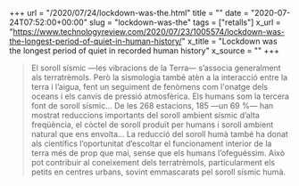 +++
url = "/2020/07/24/lockdown-was-the.html"
title = ""
date = "2020-07-24T07:52:00+00:00"
slug = "lockdown-was-the"
tags = ["retalls"]
x_url = "https://www.technologyreview.com/2020/07/23/1005574/lockdown-was-the-longest-period-of-quiet-in-human-history/"
x_title = "Lockdown was the longest period of quiet in recorded human history"
x_source = ""
+++


> El soroll sísmic —les vibracions de la Terra— s’associa generalment als terratrèmols. Però la sismologia també atèn a la interacció entre la terra i l’aigua, fent un seguiment de fenòmens com l'onatge dels oceans i els canvis de pressió atmosfèrica. Els humans som la tercera font de soroll sísmic… De les 268 estacions, 185 —un 69 %— han mostrat reduccions importants del soroll ambient sísmic d’alta freqüència, el còctel de soroll produït per humans i soroll ambient natural que ens envolta… La reducció del soroll humà també ha donat als científics l’oportunitat d’escoltar el funcionament interior de la terra més de prop que mai, sense que els humans l’ofeguéssim. Això pot contribuir al coneixement dels terratrèmols, particularment els petits en centres urbans, sovint emmascarats pel soroll sísmic humà.
